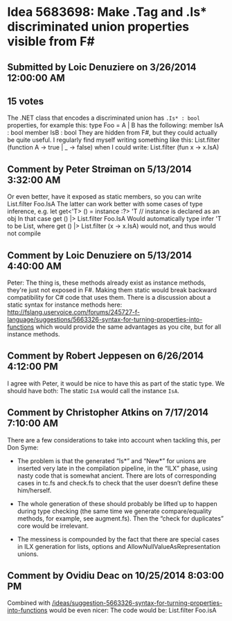 # Idea 5683698: Make .Tag and .Is* discriminated union properties visible from F# #

## Submitted by Loic Denuziere on 3/26/2014 12:00:00 AM

## 15 votes

The .NET class that encodes a discriminated union has `.Is* : bool` properties, for example this:
type Foo = A | B
has the following:
member IsA : bool
member IsB : bool
They are hidden from F#, but they could actually be quite useful. I regularly find myself writing something like this:
List.filter (function A -> true | _ -> false)
when I could write:
List.filter (fun x -> x.IsA)




## Comment by Peter Strøiman on 5/13/2014 3:32:00 AM

Or even better, have it exposed as static members, so you can write
List.filter Foo.IsA
The latter can work better with some cases of type inference, e.g.
let get<'T> () = instance :?> 'T // instance is declared as an obj
In that case
get () |> List.filter Foo.IsA
Would automatically type infer 'T to be List<Foo>, where
get () |> List.filter (x -> x.IsA)
would not, and thus would not compile

## Comment by Loic Denuziere on 5/13/2014 4:40:00 AM

Peter: The thing is, these methods already exist as instance methods, they're just not exposed in F#. Making them static would break backward compatibility for C# code that uses them.
There is a discussion about a static syntax for instance methods here: http://fslang.uservoice.com/forums/245727-f-language/suggestions/5663326-syntax-for-turning-properties-into-functions which would provide the same advantages as you cite, but for all instance methods.

## Comment by Robert Jeppesen on 6/26/2014 4:12:00 PM

I agree with Peter, it would be nice to have this as part of the static type.
We should have both: The static `IsA` would call the instance `IsA`.

## Comment by Christopher Atkins on 7/17/2014 7:10:00 AM

There are a few considerations to take into account when tackling this, per Don Syme:
* The problem is that the generated “Is*” and “New*” for unions are inserted very late in the compilation pipeline, in the “ILX” phase, using nasty code that is somewhat ancient. There are lots of corresponding cases in tc.fs and check.fs to check that the user doesn’t define these him/herself.

* The whole generation of these should probably be lifted up to happen during type checking (the same time we generate compare/equality methods, for example, see augment.fs). Then the “check for duplicates” core would be irrelevant.

* The messiness is compounded by the fact that there are special cases in ILX generation for lists, options and AllowNullValueAsRepresentation unions.

## Comment by Ovidiu Deac on 10/25/2014 8:03:00 PM

Combined with [/ideas/suggestion-5663326-syntax-for-turning-properties-into-functions](/ideas/suggestion-5663326-syntax-for-turning-properties-into-functions.md) would be even nicer:
The code would be:
List.filter Foo.isA

